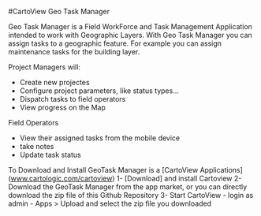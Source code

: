 #CartoView Geo Task Manager 

Geo Task Manager is a Field WorkForce and Task Management Application intended to work with Geographic Layers.
With Geo Task Manager you can assign tasks to a geographic feature. For example you can assign maintenance tasks for the building layer.


Project Managers will:
- Create new projectes
- Configure project parameters, like status types...
- Dispatch tasks to field operators
- View progress on the Map

Field Operators
- View their assigned tasks from the mobile device
- take notes
- Update task status

To Download and Install
GeoTask Manager is a [CartoView Applications] (www.cartologic.com/cartoview)
1- [Download] and install Cartoview 
2- Download the GeoTask Manager from the app market, or you can directly download the zip file of this Github Repository
3- Start CartoView
    - login as admin
    - Apps > Upload and select the zip file you downloaded
